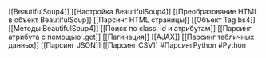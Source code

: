 [[BeautifulSoup4]]
[[Настройка BeautifulSoup4]]
[[Преобразование HTML в объект BeautifulSoup]]
[[Парсинг HTML страницы]]
[[Объект Tag bs4]]
[[Методы BeautifulSoup4]]
[[Поиск по class, id и атрибутам]]
[[Парсинг атрибута с помощью .get]]
[[Пагинация]]
[[AJAX]]
[[Парсинг табличных данных]]
[[Парсинг JSON]]
[[Парсинг CSV]]
#ПарсингPython #Python 